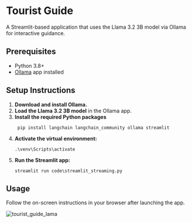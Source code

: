 # Tourist Guide

A Streamlit-based application that uses the Llama 3.2 3B model via Ollama for interactive guidance.

## Prerequisites

- Python 3.8+
- [Ollama](https://ollama.com/download) app installed

## Setup Instructions

1. **Download and install Ollama.**
2. **Load the Llama 3.2 3B model** in the Ollama app.
3. **Install the required Python packages**  
   ```
    pip install langchain langchain_community ollama streamlit
   ```
4. **Activate the virtual environment:**
   ```
   .\venv\Scripts\activate
   ```
5. **Run the Streamlit app:**
   ```
   streamlit run code\streamlit_streaming.py
   ```

## Usage

Follow the on-screen instructions in your browser after launching the app.

![tourist_guide_lama](https://github.com/user-attachments/assets/98e3d918-90b2-416b-81de-02c5f1de661f)


